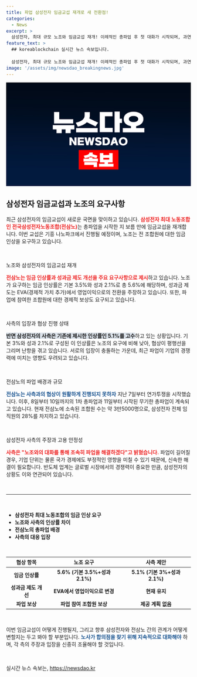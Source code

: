 ```yaml
---
title: 파업 삼성전자 임금교섭 재개로 새 전환점!
categories:
  - News
excerpt: >
  삼성전자, 최대 규모 노조와 임금교섭 재개! 이례적인 총파업 후 첫 대화가 시작되며, 과연 양측의 입장이 좁혀질 수 있을까? 경쟁력 회복이 절실한 시점, 결과가 주목된다!
feature_text: >
  ## koreablockchain 실시간 뉴스 속보입니다.

  삼성전자, 최대 규모 노조와 임금교섭 재개! 이례적인 총파업 후 첫 대화가 시작되며, 과연 양측의 입장이 좁혀질 수 있을까? 경쟁력 회복이 절실한 시점, 결과가 주목된다!
image: '/assets/img/newsdao_breakingnews.jpg'
---
```


<p><img src="/assets/img/newsdao_breakingnews.jpg" alt="koreablockchain 속보" /></p>

<h2 data-ke-size="size26">삼성전자 임금교섭과 노조의 요구사항</h2>

<p data-ke-size="size16">최근 삼성전자의 임금교섭이 새로운 국면을 맞이하고 있습니다. <b><span style="color: #ee2323;">삼성전자 최대 노동조합인 전국삼성전자노동조합(전삼노)</span></b>는 총파업을 시작한 지 보름 만에 임금교섭을 재개합니다. 이번 교섭은 기흥 나노파크에서 진행될 예정이며, 노조는 전 조합원에 대한 임금 인상을 요구하고 있습니다.</p>

<p data-ke-size="size16">&nbsp;</p>

<p>노조와 삼성전자의 임금교섭 재개</p>

<p data-ke-size="size16"><b><span style="color: #ee2323;">전삼노는 임금 인상률과 성과금 제도 개선을 주요 요구사항으로 제시</span></b>하고 있습니다. 노조가 요구하는 임금 인상률은 기본 3.5%와 성과 2.1%로 총 5.6%에 해당하며, 성과금 제도는 EVA(경제적 가치 추가)에서 영업이익으로의 전환을 주장하고 있습니다. 또한, 파업에 참여한 조합원에 대한 경제적 보상도 요구되고 있습니다.</p>

<p data-ke-size="size16">&nbsp;</p>

<p>사측의 입장과 협상 진행 상태</p>

<p data-ke-size="size16"><b><span style="background-color: #21538527;">반면 삼성전자의 사측은 기존에 제시한 인상률인 5.1%를 고수</span></b>하고 있는 상황입니다. 기본 3%와 성과 2.1%로 구성된 이 인상률은 노조의 요구에 비해 낮아, 협상이 평행선을 그리며 난항을 겪고 있습니다. 서로의 입장이 충돌하는 가운데, 최근 파업이 기업의 경쟁력에 미치는 영향도 우려되고 있습니다.</p>

<p data-ke-size="size16">&nbsp;</p>

<p>전삼노의 파업 배경과 규모</p>

<p data-ke-size="size16"><b><span style="color: #1a5490;">전삼노는 사측과의 협상이 원활하게 진행되지 못하자</span></b> 지난 7일부터 연가투쟁을 시작했습니다. 이후, 8일부터 10일까지의 1차 총파업과 11일부터 시작된 무기한 총파업이 계속되고 있습니다. 현재 전삼노에 소속된 조합원 수는 약 3만5000명으로, 삼성전자 전체 임직원의 28%를 차지하고 있습니다.</p>

<p data-ke-size="size16">&nbsp;</p>

<p>삼성전자 사측의 주장과 고용 안정성</p>

<p data-ke-size="size16"><b><span style="color: #ee2323;">사측은 "노조와의 대화를 통해 조속히 파업을 해결하겠다"고 밝혔습니다.</span></b> 파업이 길어질 경우, 기업 단위는 물론 국가 경제에도 부정적인 영향을 미칠 수 있기 때문에, 신속한 해결이 필요합니다. 반도체 업계는 글로벌 시장에서의 경쟁력이 중요한 만큼, 삼성전자의 상황도 이와 연관되어 있습니다.</p>

<p data-ke-size="size16">&nbsp;</p>

<hr>

<p data-ke-size="size16">&nbsp;</p>

<ul>
    <li><b>삼성전자 최대 노동조합의 임금 인상 요구</b></li>
    <li><b>노조와 사측의 인상률 차이</b></li>
    <li><b>전삼노의 총파업 배경</b></li>
    <li><b>사측의 대응 입장</b></li>
</ul>

<p data-ke-size="size16">&nbsp;</p>

<table>
    <thead>
        <tr>
            <th style="text-align: center;"><b>협상 항목</b></th>
            <th style="text-align: center;"><b>노조 요구</b></th>
            <th style="text-align: center;"><b>사측 제안</b></th>
        </tr>
    </thead>
    <tbody>
        <tr>
            <td style="text-align: center; height: 17px;"><b>임금 인상률</b></td>
            <td style="text-align: center; height: 17px;"><b>5.6% (기본 3.5%+성과 2.1%)</b></td>
            <td style="text-align: center; height: 17px;"><b>5.1% (기본 3%+성과 2.1%)</b></td>
        </tr>
        <tr>
            <td style="text-align: center; height: 17px;"><b>성과금 제도 개선</b></td>
            <td style="text-align: center; height: 17px;"><b>EVA에서 영업이익으로 변경</b></td>
            <td style="text-align: center; height: 17px;"><b>현재 유지</b></td>
        </tr>
        <tr>
            <td style="text-align: center; height: 17px;"><b>파업 보상</b></td>
            <td style="text-align: center; height: 17px;"><b>파업 참여 조합원 보상</b></td>
            <td style="text-align: center; height: 17px;"><b>제공 계획 없음</b></td>
        </tr>
    </tbody>
</table>

<p data-ke-size="size16">&nbsp;</p>

<p data-ke-size="size16">이번 임금교섭이 어떻게 진행될지, 그리고 향후 삼성전자와 전삼노 간의 관계가 어떻게 변할지는 두고 봐야 할 부분입니다. <b><span style="color: #1a5490;">노사가 합의점을 찾기 위해 지속적으로 대화해야</span></b> 하며, 각 측의 주장과 입장을 신중히 조율해야 할 것입니다.</p>

<p data-ke-size="size16">&nbsp;</p>
실시간 뉴스 속보는, <a href="https://newsdao.kr" rel="dofollow">https://newsdao.kr</a>


